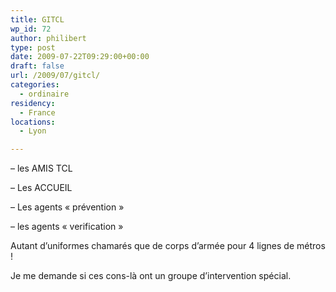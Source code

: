 ```yaml
---
title: GITCL
wp_id: 72
author: philibert
type: post
date: 2009-07-22T09:29:00+00:00
draft: false
url: /2009/07/gitcl/
categories:
  - ordinaire
residency:
  - France
locations:
  - Lyon

---
```

&#8211; les AMIS TCL
  
&#8211; Les ACCUEIL
  
&#8211; Les agents « prévention »
  
&#8211; les agents « verification »

Autant d&rsquo;uniformes chamarés que de corps d&rsquo;armée pour 4 lignes de métros !

Je me demande si ces cons-là ont un groupe d&rsquo;intervention spécial.